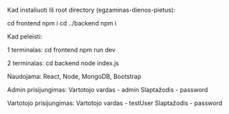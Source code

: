 Kad instaliuoti
Iš root directory (egzaminas-dienos-pietus):

cd frontend
npm i 
cd ../backend
npm i

Kad peleisti:

1 terminalas:
cd frontend
npm run dev

2 terminalas:
cd backend
node index.js


Naudojama: React, Node, MongoDB, Bootstrap


Admin prisijungimas:
Vartotojo vardas - admin
Slaptažodis - password

Vartotojo prisijungimas:
Vartotojo vardas - testUser
Slaptažodis - password